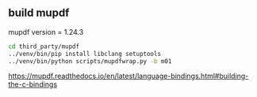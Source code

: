 

## build mupdf 

mupdf version = 1.24.3

```sh
cd third_party/mupdf
../venv/bin/pip install libclang setuptools
../venv/bin/python scripts/mupdfwrap.py -b m01
```

https://mupdf.readthedocs.io/en/latest/language-bindings.html#building-the-c-bindings
